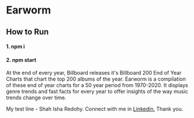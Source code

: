 # Earworm

## How to Run
#### 1. npm i ####
#### 2. npm start ####

At the end of every year, Billboard releases it's Billboard 200 End of Year Charts that chart the top 200 albums of the year. Earworm is a compilation of these end of year charts for a 50 year period from 1970-2020. It displays genre trends and fast facts for every year to offer insights of the way music trends change over time.


My test line - Shah Isha Redohy. Connect with me in [Linkedin.](https://www.linkedin.com/in/shah-isha-redohy-58906b197/) Thank you.
